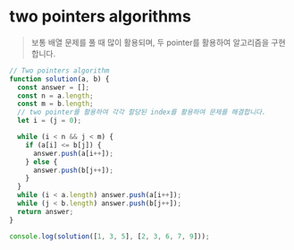 # two pointers algorithms

> 보통 배열 문제를 풀 때 많이 활용되며, 두 pointer를 활용하여 알고리즘을 구현합니다.

```javascript
// Two pointers algorithm
function solution(a, b) {
  const answer = [];
  const n = a.length;
  const m = b.length;
  // two pointer를 활용하여 각각 할당된 index를 활용하여 문제를 해결합니다.
  let i = (j = 0);

  while (i < n && j < m) {
    if (a[i] <= b[j]) {
      answer.push(a[i++]);
    } else {
      answer.push(b[j++]);
    }
  }
  while (i < a.length) answer.push(a[i++]);
  while (j < b.length) answer.push(b[j++]);
  return answer;
}

console.log(solution([1, 3, 5], [2, 3, 6, 7, 9]));
```
